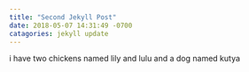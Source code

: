 ```yaml
---
title: "Second Jekyll Post"
date: 2018-05-07 14:31:49 -0700
catagories: jekyll update
---
```


i have two chickens named lily and lulu and a dog named kutya
